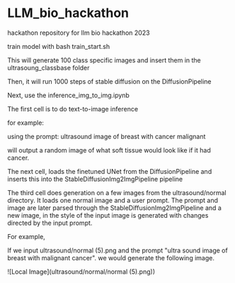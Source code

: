 # LLM_bio_hackathon
hackathon repository for llm bio hackathon 2023

train model with 
bash train_start.sh

This will generate 100 class specific images and insert them in the ultrasoung_classbase folder

Then, it will run 1000 steps of stable diffusion on the DiffusionPipeline

Next, use the inference_img_to_img.ipynb

The first cell is to do text-to-image inference

for example:

using the prompt: ultrasound image of breast with cancer malignant

will output a random image of what soft tissue would look like if it had cancer.

The next cell, loads the finetuned UNet from the DiffusionPipeline and inserts this into the StableDiffusionImg2ImgPipeline pipeline

The third cell does generation on a few images from the ultrasound/normal directory. It loads one normal image and a user prompt. The prompt and image are later parsed through the StableDiffusionImg2ImgPipeline and a new image, in the style of the input image is generated with changes directed by the input prompt.

For example,

If we input ultrasound/normal (5).png and the prompt "ultra sound image of breast with malignant cancer". we would generate the following image.

![Local Image](ultrasound/normal/normal (5).png))
